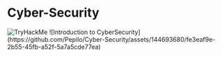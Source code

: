 # Cyber-Security
<img src="https://tryhackme-badges.s3.amazonaws.com/Lopepi.png" alt="TryHackMe">
![Introduction to CyberSecurity](https://github.com/Pepilo/Cyber-Security/assets/144693680/fe3eaf9e-2b55-45fb-a52f-5a7a5cde77ea)


